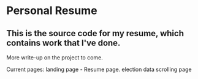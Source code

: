 # Personal Resume
## This is the source code for my resume, which contains work that I've done.
More write-up on the project to come.

Current pages:
landing page - Resume page.
election data
scrolling page
